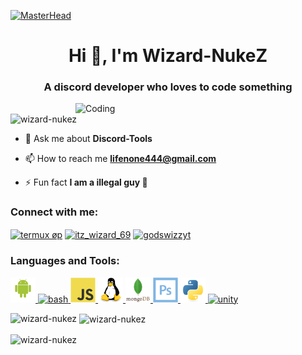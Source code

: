 [![MasterHead](https://1.bp.blogspot.com/-7A4WynwLsMw/XbBpCXG8fHI/AAAAAAAAMt4/uOa1bpLskYgrwGbllhSu2SDj_Mig8SXJQCLcBGAsYHQ/s1600/2000_600px.gif)](https://wizard-nukez.io)
<h1 align="center">Hi 👋, I'm Wizard-NukeZ</h1>
<h3 align="center">A discord developer who loves to code something</h3>
<img align="right" alt="Coding" width="400" src="https://tenor.com/view/discord-logo-neon-discord-gif-18285196?utm_source=share-button&utm_medium=Social&utm_content=pinterest">

<p align="left"> <img src="https://komarev.com/ghpvc/?username=wizard-nukez&label=Profile%20views&color=0e75b6&style=flat" alt="wizard-nukez" /> </p>

- 💬 Ask me about **Discord-Tools**

- 📫 How to reach me **lifenone444@gmail.com**

- ⚡ Fun fact **I am a illegal guy 🗿**

<h3 align="left">Connect with me:</h3>
<p align="left">
<a href="https://fb.com/termux øp" target="blank"><img align="center" src="https://raw.githubusercontent.com/rahuldkjain/github-profile-readme-generator/master/src/images/icons/Social/facebook.svg" alt="termux øp" height="30" width="40" /></a>
<a href="https://instagram.com/itz_wizard_69" target="blank"><img align="center" src="https://raw.githubusercontent.com/rahuldkjain/github-profile-readme-generator/master/src/images/icons/Social/instagram.svg" alt="itz_wizard_69" height="30" width="40" /></a>
<a href="https://www.youtube.com/c/godswizzyt" target="blank"><img align="center" src="https://raw.githubusercontent.com/rahuldkjain/github-profile-readme-generator/master/src/images/icons/Social/youtube.svg" alt="godswizzyt" height="30" width="40" /></a>
</p>

<h3 align="left">Languages and Tools:</h3>
<p align="left"> <a href="https://developer.android.com" target="_blank" rel="noreferrer"> <img src="https://raw.githubusercontent.com/devicons/devicon/master/icons/android/android-original-wordmark.svg" alt="android" width="40" height="40"/> </a> <a href="https://www.gnu.org/software/bash/" target="_blank" rel="noreferrer"> <img src="https://www.vectorlogo.zone/logos/gnu_bash/gnu_bash-icon.svg" alt="bash" width="40" height="40"/> </a> <a href="https://developer.mozilla.org/en-US/docs/Web/JavaScript" target="_blank" rel="noreferrer"> <img src="https://raw.githubusercontent.com/devicons/devicon/master/icons/javascript/javascript-original.svg" alt="javascript" width="40" height="40"/> </a> <a href="https://www.linux.org/" target="_blank" rel="noreferrer"> <img src="https://raw.githubusercontent.com/devicons/devicon/master/icons/linux/linux-original.svg" alt="linux" width="40" height="40"/> </a> <a href="https://www.mongodb.com/" target="_blank" rel="noreferrer"> <img src="https://raw.githubusercontent.com/devicons/devicon/master/icons/mongodb/mongodb-original-wordmark.svg" alt="mongodb" width="40" height="40"/> </a> <a href="https://www.photoshop.com/en" target="_blank" rel="noreferrer"> <img src="https://raw.githubusercontent.com/devicons/devicon/master/icons/photoshop/photoshop-line.svg" alt="photoshop" width="40" height="40"/> </a> <a href="https://www.python.org" target="_blank" rel="noreferrer"> <img src="https://raw.githubusercontent.com/devicons/devicon/master/icons/python/python-original.svg" alt="python" width="40" height="40"/> </a> <a href="https://unity.com/" target="_blank" rel="noreferrer"> <img src="https://www.vectorlogo.zone/logos/unity3d/unity3d-icon.svg" alt="unity" width="40" height="40"/> </a> </p>

<p><img align="left" src="https://github-readme-stats.vercel.app/api/top-langs?username=wizard-nukez&show_icons=true&locale=en&layout=compact" alt="wizard-nukez" /></p>

<p>&nbsp;<img align="center" src="https://github-readme-stats.vercel.app/api?username=wizard-nukez&show_icons=true&locale=en" alt="wizard-nukez" /></p>

<p><img align="center" src="https://github-readme-streak-stats.herokuapp.com/?user=wizard-nukez&" alt="wizard-nukez" /></p>
